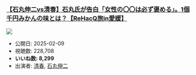 ### [【石丸伸二vs清春】石丸氏が告白「女性の〇〇は必ず褒める」。1個千円みかんの味とは？【ReHacQ旅in愛媛】](https://www.youtube.com/watch?v=Uax7_fpto9E)
[![](https://img.youtube.com/vi/Uax7_fpto9E/sddefault.jpg)](https://www.youtube.com/watch?v=Uax7_fpto9E)
-   公開日: 2025-02-09
-   視聴数: 228,708
-   **いいね数: 8,299**
-   出演者: [清春](/rehacq_fan/people/清春 "wikilink"), [石丸伸二](/rehacq_fan/people/石丸伸二 "wikilink")
